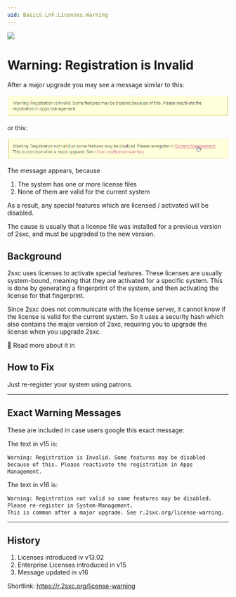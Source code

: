 ```yaml
---
uid: Basics.LnF.Licenses.Warning
---
```


<img src="~/assets/features/2sxc-patrons.svg" class="feature">

# Warning: Registration is Invalid

After a major upgrade you may see a message similar to this:

<img src="./assets/warning-license-invalid-v15.jpg" class="full-width">

or this:

<img src="./assets/warning-license-invalid-v16.jpg" class="full-width">

The message appears, because

1. The system has one or more license files
1. None of them are valid for the current system

As a result, any special features which are licensed / activated will be disabled.

The cause is usually that a license file was installed for a previous version of 2sxc, and must be upgraded to the new version.

## Background

2sxc uses licenses to activate special features.
These licenses are usually system-bound, meaning that they are activated for a specific system.
This is done by generating a fingerprint of the system, and then activating the license for that fingerprint.

Since 2sxc does not communicate with the license server, it cannot know if the license is valid for the current system.
So it uses a security hash which also contains the major version of 2sxc, requiring you to upgrade the license when you upgrade 2sxc.

📖 Read more about it in [](xref:Basics.LnF.Licenses.Index)

## How to Fix

Just re-register your system using patrons.

---

## Exact Warning Messages

These are included in case users google this exact message:

The text in v15 is:

```text
Warning: Registration is Invalid. Some features may be disabled because of this. Please reactivate the registration in Apps Management.
```

The text in v16 is:

```text
Warning: Registration not valid so some features may be disabled. Please re-register in System-Management.
This is common after a major upgrade. See r.2sxc.org/license-warning.
```


---

## History

1. Licenses introduced iv v13.02
1. Enterprise Licenses introduced in v15
1. Message updated in v16

Shortlink: <https://r.2sxc.org/license-warning>

